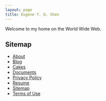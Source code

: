 ```yaml
---
layout: page
title: Eugene Y. Q. Shen
---
```

Welcome to my home on the World Wide Web.


## Sitemap

<ul>
  <li><a href="%/about/">About</a></li>
  <li><a href="%/blog/">Blog</a></li>
  <li><a href="%/cakes/">Cakes</a></li>
  <li><a href="%/documents/">Documents</a></li>
  <li><a href="%/privacy/">Privacy Policy</a></li>
  <li><a href="%/resume/">Resume</a></li>
  <li><a href="%/sitemap/">Sitemap</a></li>
  <li><a href="%/terms/">Terms of Use</a></li>
</ul>
